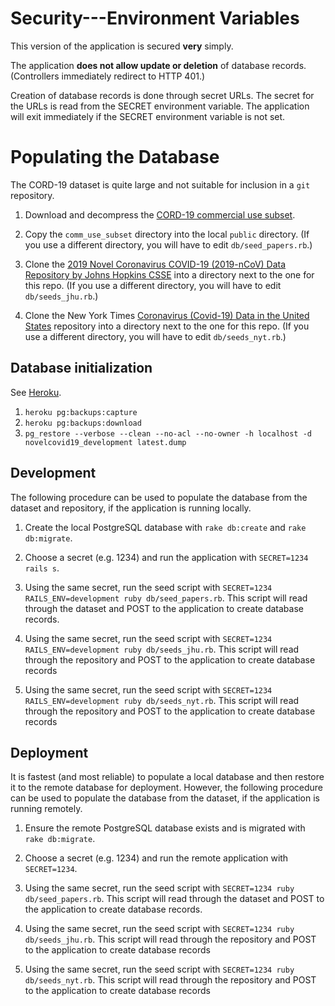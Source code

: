 # Security---Environment Variables

This version of the application is secured **very** simply. 

The application **does not allow update or deletion** of database records. (Controllers immediately redirect to HTTP 401.)

Creation of database records is done through secret URLs. The secret for the URLs is read from the SECRET environment
variable. The application will exit immediately if the SECRET environment variable is not set.

# Populating the Database

The CORD-19 dataset is quite large and not suitable for inclusion in a `git` repository. 

1. Download and decompress the [CORD-19 commercial use subset](https://pages.semanticscholar.org/coronavirus-research).

2. Copy the `comm_use_subset` directory into the local `public` directory. (If you use a different directory, you will
have to edit `db/seed_papers.rb`.)

3. Clone the [2019 Novel Coronavirus COVID-19 (2019-nCoV) Data Repository by Johns Hopkins CSSE](https://github.com/CSSEGISandData/COVID-19)
into a directory next to the one for this repo. (If you use a different directory, you will have to edit `db/seeds_jhu.rb`.)

4. Clone the New York Times [Coronavirus (Covid-19) Data in the United States](https://github.com/nytimes/covid-19-data) repository 
into a directory next to the one for this repo. (If you use a different directory, you will have to edit `db/seeds_nyt.rb`.)

## Database initialization

See [Heroku](https://devcenter.heroku.com/articles/heroku-postgres-import-export#export).

1. `heroku pg:backups:capture`
2. `heroku pg:backups:download`
3. `pg_restore --verbose --clean --no-acl --no-owner -h localhost -d novelcovid19_development latest.dump`

## Development

The following procedure can be used to populate the database from the dataset and repository, if the application is
running locally.

1. Create the local PostgreSQL database with `rake db:create` and `rake db:migrate`.

2. Choose a secret (e.g. 1234) and run the application with `SECRET=1234 rails s`.

3. Using the same secret, run the seed script with `SECRET=1234 RAILS_ENV=development ruby db/seed_papers.rb`. This script will
read through the dataset and POST to the application to create database records.

4. Using the same secret, run the seed script with `SECRET=1234 RAILS_ENV=development ruby db/seeds_jhu.rb`. This script
will read through the repository and POST to the application to create database records

5. Using the same secret, run the seed script with `SECRET=1234 RAILS_ENV=development ruby db/seeds_nyt.rb`. This script
will read through the repository and POST to the application to create database records

## Deployment

It is fastest (and most reliable) to populate a local database and then restore it to the remote database for deployment.
However, the following procedure can be used to populate the database from the dataset, if the application is running
remotely.

1. Ensure the remote PostgreSQL database exists and is migrated with `rake db:migrate`.

2. Choose a secret (e.g. 1234) and run the remote application with `SECRET=1234`.

3. Using the same secret, run the seed script with `SECRET=1234 ruby db/seed_papers.rb`. This script will read through the
dataset and POST to the application to create database records.

4. Using the same secret, run the seed script with `SECRET=1234 ruby db/seeds_jhu.rb`. This script will read through the
repository and POST to the application to create database records

4. Using the same secret, run the seed script with `SECRET=1234 ruby db/seeds_nyt.rb`. This script will read through the
repository and POST to the application to create database records
